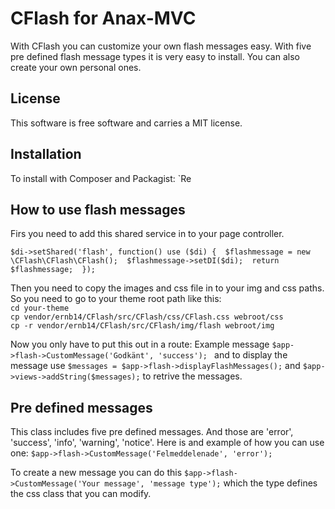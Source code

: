 CFlash for Anax-MVC
=========================

With CFlash you can customize your own flash messages easy. With five pre defined flash message types it is very easy to install. You can also create your own personal ones.

License
-------

This software is free software and carries a MIT license.

Installation
-------------------------
To install with Composer and Packagist:
`Re

How to use flash messages
-------------------------

Firs you need to add this shared service in to your page controller.

`$di->setShared('flash', function() use ($di) { 
    $flashmessage = new \CFlash\CFlash\CFlash(); 
    $flashmessage->setDI($di); 
    return $flashmessage; 
});`

Then you need to copy the images and css file in to your img and css paths. So you need to go to your theme root path like this:  
`cd your-theme`  
`cp vendor/ernb14/CFlash/src/CFlash/css/CFlash.css webroot/css`  
`cp -r vendor/ernb14/CFlash/src/CFlash/img/flash webroot/img`  

Now you only have to put this out in a route: 
Example message `$app->flash->CustomMessage('Godkänt', 'success'); ` and to display the message use `$messages = $app->flash->displayFlashMessages();` and `$app->views->addString($messages);`  to retrive the messages.

Pre defined messages
-------------------------
This class includes five pre defined messages. And those are 'error', 'success', 'info', 'warning', 'notice'. Here is and example of how you can use one: `$app->flash->CustomMessage('Felmeddelenade', 'error');`   

To create a new message you can do this `$app->flash->CustomMessage('Your message', 'message type');` which the type defines the css class that you can modify.
	
